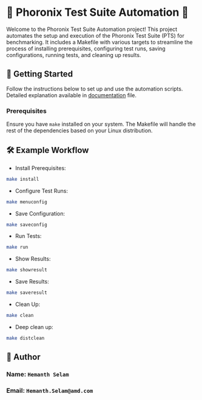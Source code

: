# 🌟 Phoronix Test Suite Automation 🌟

Welcome to the Phoronix Test Suite Automation project! This project automates the setup and execution of the Phoronix Test Suite (PTS) for benchmarking. It includes a Makefile with various targets to streamline the process of installing prerequisites, configuring test runs, saving configurations, running tests, and cleaning up results.

## 🚀 Getting Started

Follow the instructions below to set up and use the automation scripts. Detailed explanation available in [documentation](https://github.com/SelamHemanth/pts-automation-tool/blob/main/documentation) file.

### Prerequisites

Ensure you have `make` installed on your system. The Makefile will handle the rest of the dependencies based on your Linux distribution.

## 🛠️ Example Workflow

* Install Prerequisites:
```sh
make install
```

* Configure Test Runs:
```sh
make menuconfig
```

* Save Configuration:
```sh
make saveconfig
```

* Run Tests:
```sh
make run
```
* Show Results:
```sh
make showresult
```

* Save Results:
```sh
make saveresult
```

* Clean Up:
```sh
make clean
```
* Deep clean up:
```sh
make distclean
```

## 👤 Author
### Name: `Hemanth Selam`
### Email: `Hemanth.Selam@amd.com`

